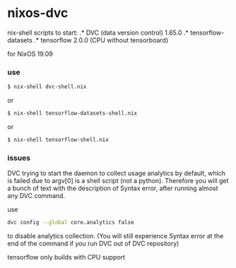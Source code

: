 # nixos-dvc
nix-shell scripts to start:
.* DVC (data version control) 1.65.0
.* tensorflow-datasets
.* tensorflow 2.0.0 (CPU without tensorboard)

for NixOS 19.09

### use

```sh
$ nix-shell dvc-shell.nix
```

or

```sh
$ nix-shell tensorflow-datasets-shell.nix
```

or

```sh
$ nix-shell tensorflow-shell.nix
```

### issues

DVC trying to start the daemon to collect usage analytics by default, which is failed due to argv[0] is a shell script (not a python). Therefore you will get a bunch of text with the description of Syntax error,
after running almost any DVC command.

use
```sh
dvc config --global core.analytics false
```
to disable analytics collection. (You will still experience Syntax error at the end of the command if you run DVC out of DVC repository)


 tensorflow only builds with CPU support
